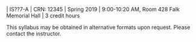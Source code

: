 | IS??7-A
| CRN: 12345
| Spring 2019
| 9:00-10:20 AM, Room 428 Falk Memorial Hall
| 3 credit hours

This syllabus may be obtained in alternative formats upon request.
Please contact the instructor.
